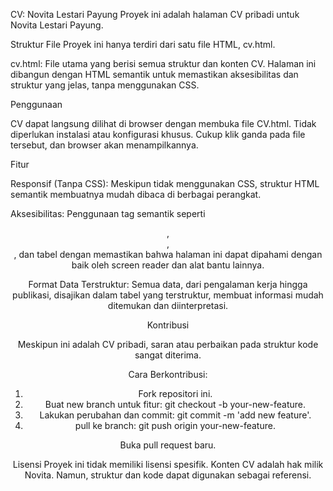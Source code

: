 CV: Novita Lestari Payung
Proyek ini adalah halaman CV pribadi untuk Novita Lestari Payung. 

Struktur File
Proyek ini hanya terdiri dari satu file HTML, cv.html.

cv.html: File utama yang berisi semua struktur dan konten CV. 
Halaman ini dibangun dengan HTML semantik untuk memastikan aksesibilitas dan struktur yang jelas, 
tanpa menggunakan CSS.

Penggunaan

CV dapat langsung dilihat di browser dengan membuka file CV.html. 
Tidak diperlukan instalasi atau konfigurasi khusus. 
Cukup klik ganda pada file tersebut, dan browser akan menampilkannya.

Fitur

Responsif (Tanpa CSS): Meskipun tidak menggunakan CSS, 
struktur HTML semantik membuatnya mudah dibaca di berbagai perangkat.

Aksesibilitas: Penggunaan tag semantik seperti <header>, <main>, <section>, 
dan tabel dengan <th> memastikan bahwa halaman ini dapat dipahami dengan 
baik oleh screen reader dan alat bantu lainnya.

Format Data Terstruktur: Semua data, dari pengalaman kerja hingga publikasi, 
disajikan dalam tabel yang terstruktur, membuat informasi mudah ditemukan dan diinterpretasi.

Kontribusi

Meskipun ini adalah CV pribadi, saran atau perbaikan pada struktur kode sangat diterima. 

Cara Berkontribusi:
1. Fork repositori ini.
2. Buat new branch untuk fitur: git checkout -b your-new-feature.
3. Lakukan perubahan dan commit: git commit -m 'add new feature'.
4. pull ke branch: git push origin your-new-feature.

Buka pull request baru.

Lisensi
Proyek ini tidak memiliki lisensi spesifik. 
Konten CV adalah hak milik Novita. 
Namun, struktur dan kode dapat digunakan sebagai referensi.
